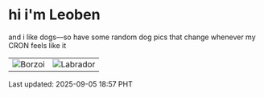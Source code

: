 # hi i'm Leoben

and i like dogs—so have some random dog pics that change whenever my CRON feels like it

|  |  |
|--------|----------|
| ![Borzoi](https://random-dog-vercel.vercel.app/api/random-borzoi?v=1757069838) | ![Labrador](https://random-dog-vercel.vercel.app/api/random-labrador?v=1757069838) |

Last updated: 2025-09-05 18:57 PHT
